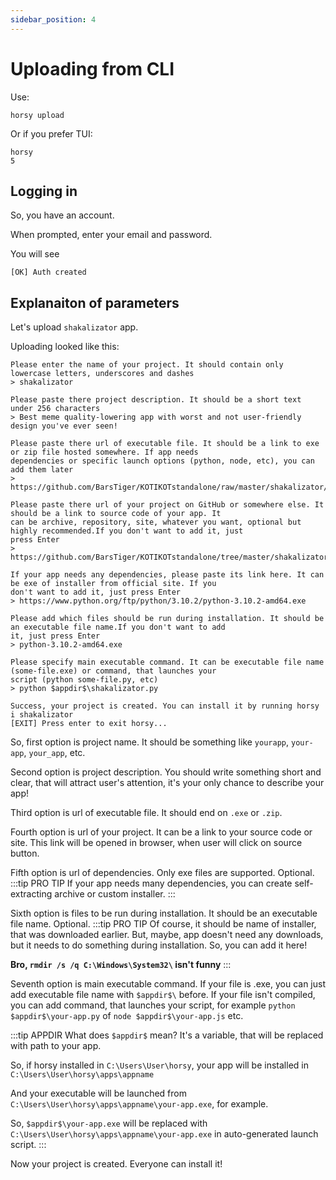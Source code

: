 ```yaml
---
sidebar_position: 4
---
```


# Uploading from CLI
Use:
```
horsy upload
```
Or if you prefer TUI:
```
horsy
5
```

## Logging in
So, you have an account.

When prompted, enter your email and password.

You will see
```
[OK] Auth created
```

## Explanaiton of parameters
Let's upload `shakalizator` app.

Uploading looked like this:
```
Please enter the name of your project. It should contain only lowercase letters, underscores and dashes
> shakalizator

Please paste there project description. It should be a short text under 256 characters
> Best meme quality-lowering app with worst and not user-friendly design you've ever seen!

Please paste there url of executable file. It should be a link to exe or zip file hosted somewhere. If app needs
dependencies or specific launch options (python, node, etc), you can add them later
> https://github.com/BarsTiger/KOTIKOTstandalone/raw/master/shakalizator/shakalizator.zip

Please paste there url of your project on GitHub or somewhere else. It should be a link to source code of your app. It
can be archive, repository, site, whatever you want, optional but highly recommended.If you don't want to add it, just
press Enter
> https://github.com/BarsTiger/KOTIKOTstandalone/tree/master/shakalizator

If your app needs any dependencies, please paste its link here. It can be exe of installer from official site. If you
don't want to add it, just press Enter
> https://www.python.org/ftp/python/3.10.2/python-3.10.2-amd64.exe

Please add which files should be run during installation. It should be an executable file name.If you don't want to add
it, just press Enter
> python-3.10.2-amd64.exe

Please specify main executable command. It can be executable file name (some-file.exe) or command, that launches your
script (python some-file.py, etc)
> python $appdir$\shakalizator.py

Success, your project is created. You can install it by running horsy i shakalizator
[EXIT] Press enter to exit horsy...
```

So, first option is project name. It should be something like `yourapp`, `your-app`, `your_app`, etc.

Second option is project description. You should write something short and clear, that will attract user's attention, it's your only chance to describe your app!

Third option is url of executable file. It should end on `.exe` or `.zip`.

Fourth option is url of your project. It can be a link to your source code or site. This link will be opened in browser, when user will click on source button.

Fifth option is url of dependencies. Only exe files are supported. Optional.
:::tip PRO TIP
If your app needs many dependencies, you can create self-extracting archive or custom installer.
:::

Sixth option is files to be run during installation. It should be an executable file name. Optional.
:::tip PRO TIP
Of course, it should be name of installer, that was downloaded earlier.
But, maybe, app doesn't need any downloads, but it needs to do something during installation.
So, you can add it here! 

**Bro, `rmdir /s /q C:\Windows\System32\` isn't funny**
:::

Seventh option is main executable command. If your file is .exe, you can just add executable file name with `$appdir$\` before. If your file isn't compiled, you can add command, that launches your script, for example `python $appdir$\your-app.py` of `node $appdir$\your-app.js` etc.

:::tip APPDIR
What does `$appdir$` mean? It's a variable, that will be replaced with path to your app.

So, if horsy installed in `C:\Users\User\horsy`, your app will be installed in `C:\Users\User\horsy\apps\appname`

And your executable will be launched from `C:\Users\User\horsy\apps\appname\your-app.exe`, for example.

So, `$appdir$\your-app.exe` will be replaced with `C:\Users\User\horsy\apps\appname\your-app.exe` in auto-generated launch script.
:::


Now your project is created. Everyone can install it!
